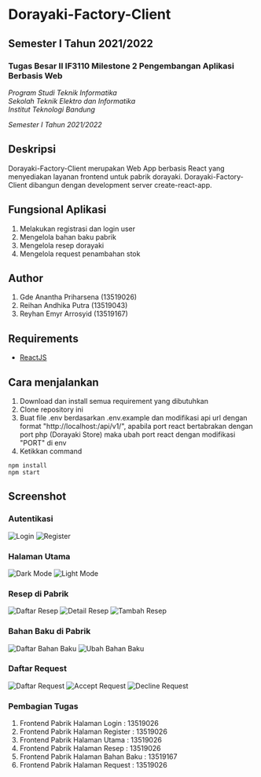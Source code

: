 # Dorayaki-Factory-Client
## Semester I Tahun 2021/2022 
### Tugas Besar II IF3110 Milestone 2 Pengembangan Aplikasi Berbasis Web

*Program Studi Teknik Informatika* <br />
*Sekolah Teknik Elektro dan Informatika* <br />
*Institut Teknologi Bandung* <br />

*Semester I Tahun 2021/2022*

## Deskripsi
Dorayaki-Factory-Client merupakan Web App berbasis React yang menyediakan layanan frontend untuk pabrik dorayaki. Dorayaki-Factory-Client dibangun dengan development server create-react-app.

## Fungsional Aplikasi
1. Melakukan registrasi dan login user
2. Mengelola bahan baku pabrik
3. Mengelola resep dorayaki
4. Mengelola request penambahan stok

## Author
1. Gde Anantha Priharsena (13519026)
2. Reihan Andhika Putra (13519043)
3. Reyhan Emyr Arrosyid (13519167)

## Requirements
- [ReactJS](https://reactjs.org/docs/getting-started.html)

## Cara menjalankan
1. Download dan install semua requirement yang dibutuhkan
2. Clone repository ini
3. Buat file .env berdasarkan .env.example dan modifikasi api url dengan format "http://localhost:<port>/api/v1/", apabila port react bertabrakan dengan  port php (Dorayaki Store) maka ubah port react dengan modifikasi "PORT" di env
4. Ketikkan command  
```
npm install
npm start
```

## Screenshot
### Autentikasi
![Login](screenshot/Login.png)
![Register](screenshot/Register.png)
### Halaman Utama
![Dark Mode](screenshot/Dark_Mode.png)
![Light Mode](screenshot/Light_Mode.png)
### Resep di Pabrik
![Daftar Resep](screenshot/Daftar_Recipe.png)
![Detail Resep](screenshot/Detail_Recipe.png)
![Tambah Resep](screenshot/Add_Recipe.png)
### Bahan Baku di Pabrik
![Daftar Bahan Baku](screenshot/Daftar_Bahan_Baku.png)
![Ubah Bahan Baku](screenshot/Edit_Bahan_Baku.png)
### Daftar Request
![Daftar Request](screenshot/Daftar_Request.png)
![Accept Request](screenshot/Accept_Request.png)
![Decline Request](screenshot/Decline_Request.png)

### Pembagian Tugas
1. Frontend Pabrik Halaman Login : 13519026
2. Frontend Pabrik Halaman Register : 13519026
3. Frontend Pabrik Halaman Utama : 13519026
4. Frontend Pabrik Halaman Resep : 13519026
5. Frontend Pabrik Halaman Bahan Baku : 13519167
6. Frontend Pabrik Halaman Request : 13519026